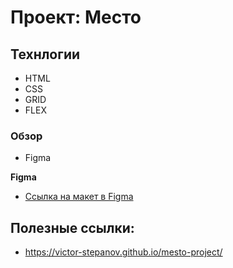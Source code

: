 # Проект: Место

## Технлогии
* HTML
* CSS
* GRID
* FLEX

### Обзор

* Figma


**Figma**

* [Ссылка на макет в Figma](https://www.figma.com/file/2cn9N9jSkmxD84oJik7xL7/JavaScript.-Sprint-4?node-id=0%3A1)

## Полезные ссылки:
- https://victor-stepanov.github.io/mesto-project/
